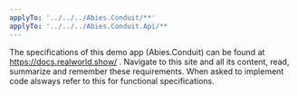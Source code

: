 ```yaml
---
applyTo: '../../../Abies.Conduit/**'
applyTo: '../../../Abies.Conduit.Api/**
---
```

The specifications of this demo app (Abies.Conduit) can be found at https://docs.realworld.show/ . Navigate to this site and all its content, read, summarize and remember these requirements. When asked to implement code alsways refer to this for functional specifications.